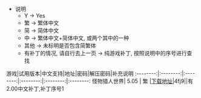 * 说明
	* Y -> Yes
	* 繁 -> 繁体中文
	* 简 -> 简体中文
	* 中 -> 繁体中文+简体中文, 或两个其中的一种
	* 其他 -> 未标明是否包含简繁体
	* 有补丁的情况, 请自行去上一页 -> 纯游戏补丁, 按照说明中的序号进行查找


游戏|试用版本|中文支持|地址|密码|解压密码|补充说明
:--------:|:--------:|:--------:|:--------:|:--------:|:--------:
怪物猎人世界| 5.05 | 繁 |<a href='https://pan.baidu.com/s/1NyRswQuJgjx29_hNLgm1lQ' target='_blank'>下载地址</a>|4fj9||有2.00中文补丁,补丁序号1
